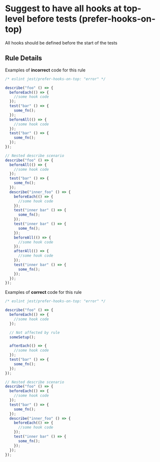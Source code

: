 # Suggest to have all hooks at top-level before tests (prefer-hooks-on-top)

All hooks should be defined before the start of the tests

## Rule Details

Examples of **incorrect** code for this rule

```js
/* eslint jest/prefer-hooks-on-top: "error" */

describe("foo" () => {
  beforeEach(() => {
    //some hook code
  });
  test("bar" () => {
    some_fn();
  });
  beforeAll(() => {
    //some hook code
  });
  test("bar" () => {
    some_fn();
  });
});

// Nested describe scenario
describe("foo" () => {
  beforeAll(() => {
    //some hook code
  });
  test("bar" () => {
    some_fn();
  });
  describe("inner_foo" () => {
    beforeEach(() => {
      //some hook code
    });
    test("inner bar" () => {
      some_fn();
    });
    test("inner bar" () => {
      some_fn();
    });
    beforeAll(() => {
      //some hook code
    });
    afterAll(() => {
      //some hook code
    });
    test("inner bar" () => {
      some_fn();
    });
  });
});
```

Examples of **correct** code for this rule

```js
/* eslint jest/prefer-hooks-on-top: "error" */

describe("foo" () => {
  beforeEach(() => {
    //some hook code
  });

  // Not affected by rule
  someSetup();

  afterEach(() => {
    //some hook code
  });
  test("bar" () => {
    some_fn();
  });
});

// Nested describe scenario
describe("foo" () => {
  beforeEach(() => {
    //some hook code
  });
  test("bar" () => {
    some_fn();
  });
  describe("inner_foo" () => {
    beforeEach(() => {
      //some hook code
    });
    test("inner bar" () => {
      some_fn();
    });
  });
});
```
